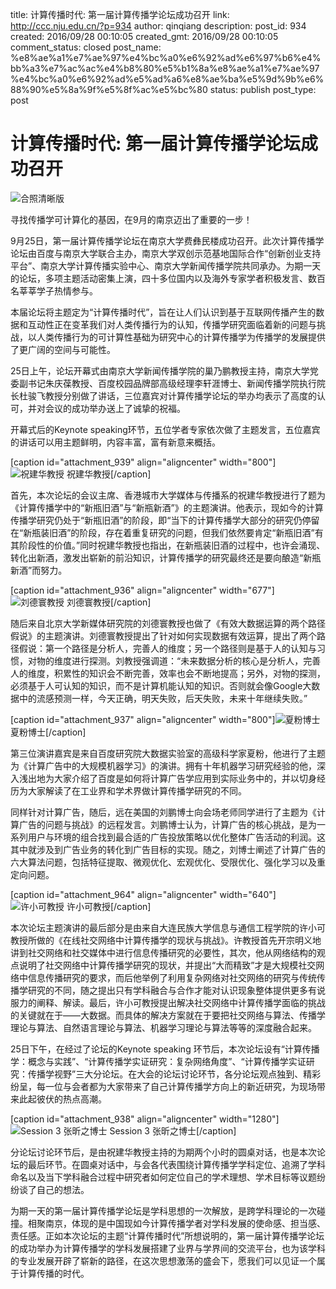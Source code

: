 title: 计算传播时代: 第一届计算传播学论坛成功召开
link: http://ccc.nju.edu.cn/?p=934
author: qinqiang
description: 
post_id: 934
created: 2016/09/28 00:10:05
created_gmt: 2016/09/28 00:10:05
comment_status: closed
post_name: %e8%ae%a1%e7%ae%97%e4%bc%a0%e6%92%ad%e6%97%b6%e4%bb%a3%e7%ac%ac%e4%b8%80%e5%b1%8a%e8%ae%a1%e7%ae%97%e4%bc%a0%e6%92%ad%e5%ad%a6%e8%ae%ba%e5%9d%9b%e6%88%90%e5%8a%9f%e5%8f%ac%e5%bc%80
status: publish
post_type: post

<!--第一届计算传播学论坛圆满落幕-->

# 计算传播时代: 第一届计算传播学论坛成功召开

![合照清晰版](/wp-content/uploads/2016/09/合照清晰版.jpg)

寻找传播学可计算化的基因，在9月的南京迈出了重要的一步！

9月25日，第一届计算传播学论坛在南京大学费彝民楼成功召开。此次计算传播学论坛由百度与南京大学联合主办，南京大学双创示范基地国际合作“创新创业支持平台”、南京大学计算传播实验中心、南京大学新闻传播学院共同承办。为期一天的论坛，多项主题活动密集上演，四十多位国内以及海外专家学者积极发言、数百名莘莘学子热情参与。

本届论坛将主题定为“计算传播时代”，旨在让人们认识到基于互联网传播产生的数据和互动性正在变革我们对人类传播行为的认知，传播学研究面临着新的问题与挑战，以人类传播行为的可计算性基础为研究中心的计算传播学为传播学的发展提供了更广阔的空间与可能性。

25日上午，论坛开幕式由南京大学新闻传播学院的巢乃鹏教授主持，南京大学党委副书记朱庆葆教授、百度校园品牌部高级经理李轩涯博士、新闻传播学院执行院长杜骏飞教授分别做了讲话，三位嘉宾对计算传播学论坛的举办均表示了高度的认可，并对会议的成功举办送上了诚挚的祝福。

开幕式后的Keynote speaking环节，五位学者专家依次做了主题发言，五位嘉宾的讲话可以用主题鲜明，内容丰富，富有新意来概括。

[caption id="attachment_939" align="aligncenter" width="800"]![祝建华教授](/wp-content/uploads/2016/09/祝老师.jpg) 祝建华教授[/caption]

首先，本次论坛的会议主席、香港城市大学媒体与传播系的祝建华教授进行了题为《计算传播学中的“新瓶旧酒”与“新瓶新酒”》的主题演讲。他表示，现如今的计算传播学研究仍处于“新瓶旧酒”的阶段，即“当下的计算传播学大部分的研究仍停留在“新瓶装旧酒”的阶段，存在着重复研究的问题，但我们依然要肯定“新瓶旧酒”有其阶段性的价值。”同时祝建华教授也指出，在新瓶装旧酒的过程中，也许会涌现、转化出新酒，激发出崭新的前沿知识，计算传播学的研究最终还是要向酿造“新瓶新酒”而努力。

[caption id="attachment_936" align="aligncenter" width="677"]![刘德寰教授](/wp-content/uploads/2016/09/刘德寰-1024x768.jpg) 刘德寰教授[/caption]

随后来自北京大学新媒体研究院的刘德寰教授也做了《有效大数据运算的两个路径假说》的主题演讲。刘德寰教授提出了针对如何实现数据有效运算，提出了两个路径假说：第一个路径是分析人，完善人的维度；另一个路径则是基于人的认知与习惯，对物的维度进行探测。刘教授强调道：“未来数据分析的核心是分析人，完善人的维度，积累性的知识会不断完善，效率也会不断地提高；另外，对物的探测，必须基于人可认知的知识，而不是计算机能认知的知识。否则就会像Google大数据中的流感预测一样，今天正确，明天失败，后天失败，未来十年继续失败。”

[caption id="attachment_937" align="aligncenter" width="800"]![夏粉博士](/wp-content/uploads/2016/09/夏粉.jpg) 夏粉博士[/caption]

第三位演讲嘉宾是来自百度研究院大数据实验室的高级科学家夏粉，他进行了主题为《计算广告中的大规模机器学习》的演讲。拥有十年机器学习研究经验的他，深入浅出地为大家介绍了百度是如何将计算广告学应用到实际业务中的，并以切身经历为大家解读了在工业界和学术界做计算传播学研究的不同。

同样针对计算广告，随后，远在美国的刘鹏博士向会场老师同学进行了主题为《计算广告的问题与挑战》的远程发言。刘鹏博士认为，计算广告的核心挑战，是为一系列用户与环境的组合找到最合适的广告投放策略以优化整体广告活动的利润。这其中就涉及到广告业务的转化到广告目标的实现。随之，刘博士阐述了计算广告的六大算法问题，包括特征提取、微观优化、宏观优化、受限优化、强化学习以及重定向问题。

[caption id="attachment_964" align="aligncenter" width="640"]![许小可教授](/wp-content/uploads/2016/09/许小可.jpg) 许小可教授[/caption]

本次论坛主题演讲的最后部分是由来自大连民族大学信息与通信工程学院的许小可教授所做的《在线社交网络中计算传播学的现状与挑战》。许教授首先开宗明义地讲到社交网络和社交媒体中进行信息传播研究的必要性，其次，他从网络结构的观点说明了社交网络中计算传播学研究的现状，并提出“大而精致”才是大规模社交网络中信息传播研究的要求，而后他举例了利用复杂网络对社交网络的研究与传统传播学研究的不同，随之提出只有学科融合与合作才能对认识现象整体提供更多有说服力的阐释、解读。最后，许小可教授提出解决社交网络中计算传播学面临的挑战的关键就在于——大数据。而具体的解决方案就在于要把社交网络与算法、传播学理论与算法、自然语言理论与算法、机器学习理论与算法等等的深度融合起来。

25日下午，在经过了论坛的Keynote speaking 环节后，本次论坛设有“计算传播学：概念与实践”、“计算传播学实证研究：复杂网络角度”、“计算传播学实证研究：传播学视野”三大分论坛。在大会的论坛讨论环节，各分论坛观点独到、精彩纷呈，每一位与会者都为大家带来了自己计算传播学方向上的新近研究，为现场带来此起彼伏的热点高潮。

[caption id="attachment_938" align="aligncenter" width="1280"]![Session 3 张昕之博士](/wp-content/uploads/2016/09/张昕之.jpg) Session 3 张昕之博士[/caption]

分论坛讨论环节后，是由祝建华教授主持的为期两个小时的圆桌对话，也是本次论坛的最后环节。在圆桌对话中，与会各代表围绕计算传播学学科定位、追溯了学科命名以及当下学科融合过程中研究者如何定位自己的学术理想、学术目标等议题纷纷谈了自己的想法。

为期一天的第一届计算传播学论坛是学科思想的一次解放，是跨学科理论的一次碰撞。相聚南京，体现的是中国现如今计算传播学者对学科发展的使命感、担当感、责任感。正如本次论坛的主题“计算传播时代”所想说明的，第一届计算传播学论坛的成功举办为计算传播学的学科发展搭建了业界与学界间的交流平台，也为该学科的专业发展开辟了崭新的路径，在这次思想激荡的盛会下，愿我们可以见证一个属于计算传播的时代。